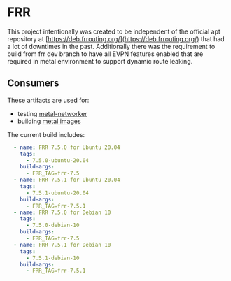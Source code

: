 
# FRR

This project intentionally was created to be independent of the official apt repository at [https://deb.frrouting.org/](https://deb.frrouting.org/) that had a lot of downtimes in the past. Additionally there was the requirement to build from frr dev branch to have all EVPN features enabled that are required in metal environment to support dynamic route leaking.

## Consumers

These artifacts are used for:

- testing [metal-networker](https://github.com/metal-stack/metal-networker)
- building [metal images](https://github.com/metal-stack/metal-images)

The current build includes:

```yaml
  - name: FRR 7.5.0 for Ubuntu 20.04
    tags:
      - 7.5.0-ubuntu-20.04
    build-args:
      - FRR_TAG=frr-7.5
  - name: FRR 7.5.1 for Ubuntu 20.04
    tags:
      - 7.5.1-ubuntu-20.04
    build-args:
      - FRR_TAG=frr-7.5.1
  - name: FRR 7.5.0 for Debian 10
    tags:
      - 7.5.0-debian-10
    build-args:
      - FRR_TAG=frr-7.5
  - name: FRR 7.5.1 for Debian 10
    tags:
      - 7.5.1-debian-10
    build-args:
      - FRR_TAG=frr-7.5.1
```
